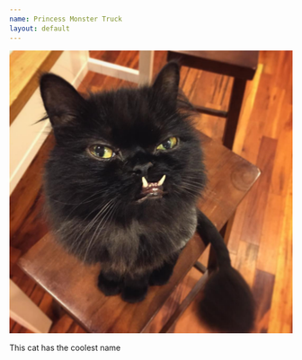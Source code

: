 ```yaml
---
name: Princess Monster Truck
layout: default
---
```


![Picture of Princess Monster Truck](/assets/princess.jpg)

This cat has the coolest name
